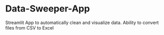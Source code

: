 # Data-Sweeper-App
Streamlit App to automatically clean and visualize data. Ability to convert files from CSV to Excel


